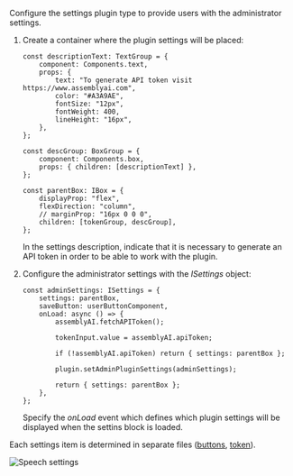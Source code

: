 Configure the settings plugin type to provide users with the administrator settings.

1. Create a container where the plugin settings will be placed:

   ```
   const descriptionText: TextGroup = {
       component: Components.text,
       props: {
           text: "To generate API token visit https://www.assemblyai.com",
           color: "#A3A9AE",
           fontSize: "12px",
           fontWeight: 400,
           lineHeight: "16px",
       },
   };

   const descGroup: BoxGroup = {
       component: Components.box,
       props: { children: [descriptionText] },
   };

   const parentBox: IBox = {
       displayProp: "flex",
       flexDirection: "column",
       // marginProp: "16px 0 0 0",
       children: [tokenGroup, descGroup],
   };
   ```

   In the settings description, indicate that it is necessary to generate an API token in order to be able to work with the plugin.

2. Configure the administrator settings with the *ISettings* object:

   ```
   const adminSettings: ISettings = {
       settings: parentBox,
       saveButton: userButtonComponent,
       onLoad: async () => {
           assemblyAI.fetchAPIToken();

           tokenInput.value = assemblyAI.apiToken;

           if (!assemblyAI.apiToken) return { settings: parentBox };

           plugin.setAdminPluginSettings(adminSettings);

           return { settings: parentBox };
       },
   };
   ```

   Specify the *onLoad* event which defines which plugin settings will be displayed when the settins block is loaded.

Each settings item is determined in separate files ([buttons](https://github.com/ONLYOFFICE/docspace-plugins/blob/master/speech-to-text/src/Settings/Button.ts), [token](https://github.com/ONLYOFFICE/docspace-plugins/blob/master/speech-to-text/src/Settings/Token.ts)).

![Speech settings](/assets/images/docspace/speech-settings.png)
